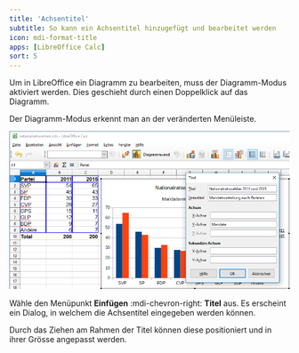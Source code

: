 ```yaml
---
title: 'Achsentitel'
subtitle: So kann ein Achsentitel hinzugefügt und bearbeitet werden
icon: mdi-format-title
apps: [LibreOffice Calc]
sort: 5
---
```




Um in LibreOffice ein Diagramm zu bearbeiten, muss der Diagramm-Modus aktiviert werden. Dies geschieht durch einen Doppelklick auf das Diagramm.

Der Diagramm-Modus erkennt man an der veränderten Menüleiste.

![](./images/axis-title.lo.png)

Wähle den Menüpunkt __Einfügen__ :mdi-chevron-right: __Titel__ aus. Es erscheint ein Dialog, in welchem die Achsentitel eingegeben werden können.

Durch das Ziehen am Rahmen der Titel können diese positioniert und in ihrer Grösse angepasst werden.
